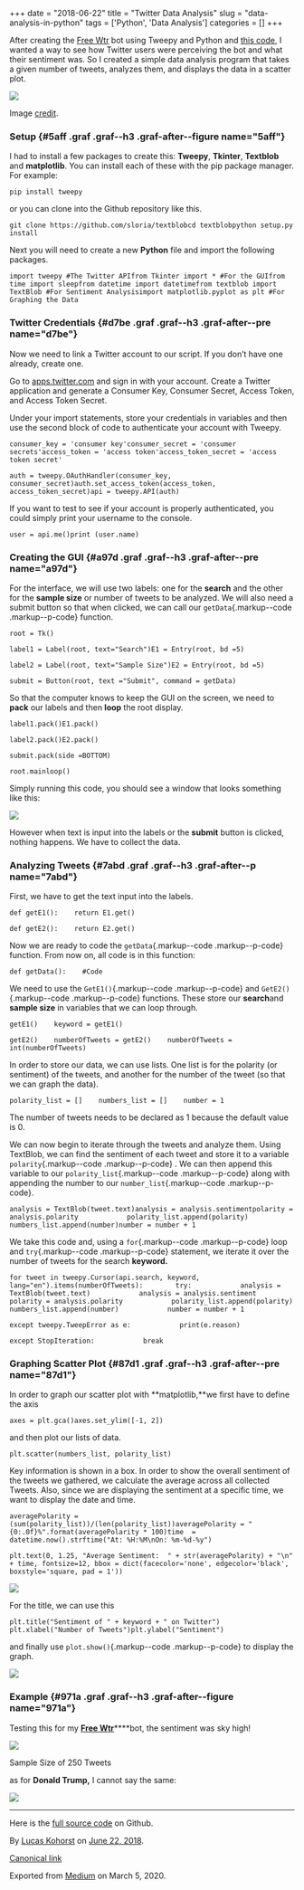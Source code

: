 +++ 
date = "2018-06-22"
title = "Twitter Data Analysis"
slug = "data-analysis-in-python" 
tags = ['Python', 'Data Analysis']
categories = []
+++

After creating the [Free Wtr](https://twitter.com/freewtr) bot using
Tweepy and Python and [this
code](https://medium.freecodecamp.org/creating-a-twitter-bot-in-python-with-tweepy-ac524157a607),
I wanted a way to see how Twitter users were perceiving the bot and what
their sentiment was. So I created a simple data analysis program that
takes a given number of tweets, analyzes them, and displays the data in
a scatter plot.

![](https://cdn-images-1.medium.com/max/800/1*SsrUI-q_kWKPd-HKmcRNvg.png)

Image
[credit](https://pixabay.com/en/facebook-analytics-graphs-2265786/).

### Setup {#5aff .graf .graf--h3 .graf-after--figure name="5aff"}

I had to install a few packages to create this: **Tweepy**, **Tkinter**,
**Textblob** and **matplotlib**. You can install each of these with the
pip package manager. For example:

``` {#d465 .graf .graf--pre .graf-after--p name="d465"}
pip install tweepy
```

or you can clone into the Github repository like this.

``` {#e80d .graf .graf--pre .graf-after--p name="e80d"}
git clone https://github.com/sloria/textblobcd textblobpython setup.py install
```

Next you will need to create a new **Python** file and import the
following packages.

``` {#d313 .graf .graf--pre .graf-after--p name="d313"}
import tweepy #The Twitter APIfrom Tkinter import * #For the GUIfrom time import sleepfrom datetime import datetimefrom textblob import TextBlob #For Sentiment Analysisimport matplotlib.pyplot as plt #For Graphing the Data
```

### Twitter Credentials {#d7be .graf .graf--h3 .graf-after--pre name="d7be"}

Now we need to link a Twitter account to our script. If you don’t have
one already, create one.

Go to [apps.twitter.com](https://apps.twitter.com/) and sign in with
your account. Create a Twitter application and generate a Consumer Key,
Consumer Secret, Access Token, and Access Token Secret.

Under your import statements, store your credentials in variables and
then use the second block of code to authenticate your account with
Tweepy.

``` {#4353 .graf .graf--pre .graf-after--p name="4353"}
consumer_key = 'consumer key'consumer_secret = 'consumer secrets'access_token = 'access token'access_token_secret = 'access token secret'
```

``` {#da2d .graf .graf--pre .graf-after--pre name="da2d"}
auth = tweepy.OAuthHandler(consumer_key, consumer_secret)auth.set_access_token(access_token, access_token_secret)api = tweepy.API(auth)
```

If you want to test to see if your account is properly authenticated,
you could simply print your username to the console.

``` {#0299 .graf .graf--pre .graf-after--p name="0299"}
user = api.me()print (user.name)
```

### Creating the GUI {#a97d .graf .graf--h3 .graf-after--pre name="a97d"}

For the interface, we will use two labels: one for the **search** and
the other for the **sample size** or number of tweets to be analyzed. We
will also need a submit button so that when clicked, we can call our
`getData`{.markup--code .markup--p-code} function.

``` {#ab2b .graf .graf--pre .graf-after--p name="ab2b"}
root = Tk()
```

``` {#285c .graf .graf--pre .graf-after--pre name="285c"}
label1 = Label(root, text="Search")E1 = Entry(root, bd =5)
```

``` {#cdcf .graf .graf--pre .graf-after--pre name="cdcf"}
label2 = Label(root, text="Sample Size")E2 = Entry(root, bd =5)
```

``` {#967a .graf .graf--pre .graf-after--pre name="967a"}
submit = Button(root, text ="Submit", command = getData)
```

So that the computer knows to keep the GUI on the screen, we need to
**pack** our labels and then **loop** the root display.

``` {#ee1c .graf .graf--pre .graf-after--p name="ee1c"}
label1.pack()E1.pack()
```

``` {#a359 .graf .graf--pre .graf-after--pre name="a359"}
label2.pack()E2.pack()
```

``` {#b59d .graf .graf--pre .graf-after--pre name="b59d"}
submit.pack(side =BOTTOM)
```

``` {#8462 .graf .graf--pre .graf-after--pre name="8462"}
root.mainloop()
```

Simply running this code, you should see a window that looks something
like this:

![](https://cdn-images-1.medium.com/max/800/1*MPxXav3xD3vfbRDyykXSPw.png)

However when text is input into the labels or the **submit** button is
clicked, nothing happens. We have to collect the data.

### Analyzing Tweets {#7abd .graf .graf--h3 .graf-after--p name="7abd"}

First, we have to get the text input into the labels.

``` {#a632 .graf .graf--pre .graf-after--p name="a632"}
def getE1():    return E1.get()
```

``` {#3af0 .graf .graf--pre .graf-after--pre name="3af0"}
def getE2():    return E2.get()
```

Now we are ready to code the `getData`{.markup--code .markup--p-code}
function. From now on, all code is in this function:

``` {#8da3 .graf .graf--pre .graf-after--p name="8da3"}
def getData():    #Code
```

We need to use the `GetE1()`{.markup--code .markup--p-code} and
`GetE2()`{.markup--code .markup--p-code} functions. These store our
**search**and **sample size** in variables that we can loop through.

``` {#68b0 .graf .graf--pre .graf-after--p name="68b0"}
getE1()    keyword = getE1()
```

``` {#77ab .graf .graf--pre .graf-after--pre name="77ab"}
getE2()    numberOfTweets = getE2()    numberOfTweets = int(numberOfTweets)
```

In order to store our data, we can use lists. One list is for the
polarity (or sentiment) of the tweets, and another for the number of the
tweet (so that we can graph the data).

``` {#80a0 .graf .graf--pre .graf-after--p name="80a0"}
polarity_list = []    numbers_list = []    number = 1
```

The number of tweets needs to be declared as 1 because the default value
is 0.

We can now begin to iterate through the tweets and analyze them. Using
TextBlob, we can find the sentiment of each tweet and store it to a
variable `polarity`{.markup--code .markup--p-code} . We can then append
this variable to our `polarity_list`{.markup--code .markup--p-code}
along with appending the number to our `number_list`{.markup--code
.markup--p-code}.

``` {#e231 .graf .graf--pre .graf-after--p name="e231"}
analysis = TextBlob(tweet.text)analysis = analysis.sentimentpolarity = analysis.polarity            polarity_list.append(polarity)            numbers_list.append(number)number = number + 1
```

We take this code and, using a `for`{.markup--code .markup--p-code} loop
and `try`{.markup--code .markup--p-code} statement, we iterate it over
the number of tweets for the search **keyword.**

``` {#b910 .graf .graf--pre .graf-after--p name="b910"}
for tweet in tweepy.Cursor(api.search, keyword, lang="en").items(numberOfTweets):        try:            analysis = TextBlob(tweet.text)            analysis = analysis.sentiment            polarity = analysis.polarity            polarity_list.append(polarity)            numbers_list.append(number)            number = number + 1
```

``` {#8f7c .graf .graf--pre .graf-after--pre name="8f7c"}
except tweepy.TweepError as e:            print(e.reason)
```

``` {#9674 .graf .graf--pre .graf-after--pre name="9674"}
except StopIteration:            break
```

### Graphing Scatter Plot {#87d1 .graf .graf--h3 .graf-after--pre name="87d1"}

In order to graph our scatter plot with **matplotlib,**we first have to
define the axis

``` {#36fd .graf .graf--pre .graf-after--p name="36fd"}
axes = plt.gca()axes.set_ylim([-1, 2])
```

and then plot our lists of data.

``` {#d6ae .graf .graf--pre .graf-after--p name="d6ae"}
plt.scatter(numbers_list, polarity_list)
```

Key information is shown in a box. In order to show the overall
sentiment of the tweets we gathered, we calculate the average across all
collected Tweets. Also, since we are displaying the sentiment at a
specific time, we want to display the date and time.

``` {#9d0e .graf .graf--pre .graf-after--p name="9d0e"}
averagePolarity = (sum(polarity_list))/(len(polarity_list))averagePolarity = "{0:.0f}%".format(averagePolarity * 100)time  = datetime.now().strftime("At: %H:%M\nOn: %m-%d-%y")
```

``` {#678c .graf .graf--pre .graf-after--pre name="678c"}
plt.text(0, 1.25, "Average Sentiment:  " + str(averagePolarity) + "\n" + time, fontsize=12, bbox = dict(facecolor='none', edgecolor='black', boxstyle='square, pad = 1'))
```

![](https://cdn-images-1.medium.com/max/800/1*tMqRJJ7yNHVUhi02q-M6cg.png)

For the title, we can use this

``` {#4a72 .graf .graf--pre .graf-after--p name="4a72"}
plt.title("Sentiment of " + keyword + " on Twitter") plt.xlabel("Number of Tweets")plt.ylabel("Sentiment")
```

and finally use `plot.show()`{.markup--code .markup--p-code} to display
the graph.

![](https://cdn-images-1.medium.com/max/800/1*4AFmEsfKAa3jW0OKYL4BCw.png)

### Example {#971a .graf .graf--h3 .graf-after--figure name="971a"}

Testing this for my [**Free Wtr**](https://twitter.com/freewtr)****bot,
the sentiment was sky high!

![](https://cdn-images-1.medium.com/max/800/1*r1ZHyGN5tuWIW6AUjJ1Zvw.png)

Sample Size of 250 Tweets

as for **Donald Trump,** I cannot say the same:

![](https://cdn-images-1.medium.com/max/800/1*_EUcoqrAaT32YGZR7izQ_w.png)

* * * * *

Here is the [full source
code](https://github.com/Fidel-Willis/Twitter-Data) on Github.

By [Lucas Kohorst](https://medium.com/@lucaskohorst) on [June 22,
2018](https://medium.com/p/d5fb7d42ebc7).

[Canonical
link](https://medium.com/@lucaskohorst/twitter-data-analysis-d5fb7d42ebc7)

Exported from [Medium](https://medium.com) on March 5, 2020.
